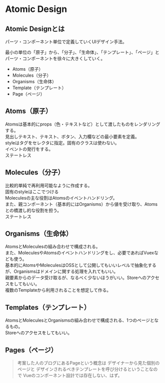 # Atomic Design

## Atomic Designとは
パーツ・コンポーネント単位で定義していくUIデザイン手法。  

最小の単位の「原子」から、「分子」、「生命体」、「テンプレート」、「ページ」とパーツ・コンポーネントを徐々に大きくしていく。

- Atoms（原子）
- Molecules（分子）
- Organisms（生命体）
- Template（テンプレート）
- Page（ページ）

## Atoms（原子）
Atomsは基本的にprops（色・テキストなど）として渡したものをレンダリングする。  
見出しテキスト、テキスト、ボタン、入力欄などの最小要素を定義。  
styleはタグをセレクタに指定。固有のクラスは使わない。  
イベントの発行をする。  
ステートレス

## Molecules（分子）
比較的単純で再利用可能なように作成する。  
固有のstyleはここでつける  
Moleculesの主な役割はAtomsのイベントハンドリング。  
また、親コンポーネント（基本的にはOrganisms）から値を受け取り、Atomsとの橋渡し的な役割を担う。  
ステートレス

## Organisms（生命体）
AtomsとMoleculesの組み合わせで構成される。  
また、MoleculesやAtomsのイベントハンドリングをし、必要であればVuexなども使う。  
基本的にAtomsやMoleculesはOSSとして公開してもいいレベルで抽象化するが、Organismsはドメインに関する処理を入れてもいい。  
親要素からのデータ受け取るが、なるべく少ないほうがいい。Storeへのアクセスをしてもいい。  
複数のTemplateから利用されることを想定して作る。

## Templates（テンプレート）
AtomsとMoleculesとOrganismsの組み合わせで構成される、1つのページとなるもの。  
Storeへのアクセスをしてもいい。

## Pages（ページ）
> 考案した人のブログにあるPageという概念は
> デザイナーから見た個別のページと
> デザインされるべきテンプレートを呼び分けるということなので
> Vueのコンポーネント設計では存在しない、はず。

<img src="https://cdn-images-1.medium.com/max/1600/1*z_lXMRwgtopRbrEniVrBLw@2x.png" alt="">